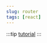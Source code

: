 ```yaml
---
slug: router
tags: [react]
---
```


:::tip
[tutorial](https://github.com/remix-run/react-router/blob/main/docs/getting-started/tutorial.md)
:::